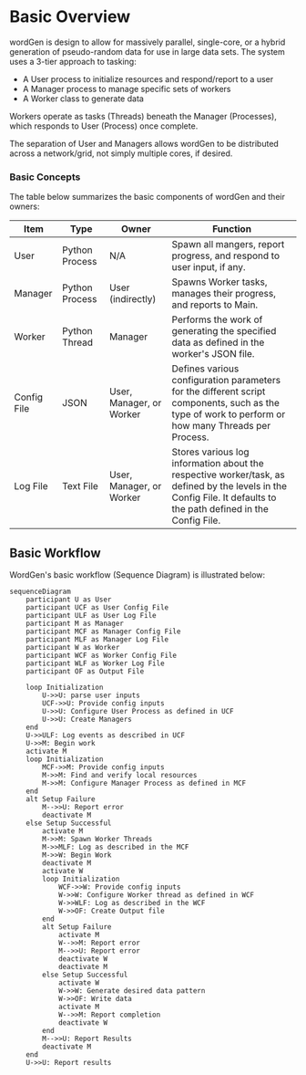 # Basic Overview
wordGen is design to allow for massively parallel, single-core, or a hybrid generation of pseudo-random data for use in large data sets.  The system uses a 3-tier approach to tasking:
 - A User process to initialize resources and respond/report to a user
 - A Manager process to manage specific sets of workers
 - A Worker class to generate data

Workers operate as tasks (Threads) beneath the Manager (Processes), which responds to User (Process) once complete.

The separation of User and Managers allows wordGen to be distributed across a network/grid, not simply multiple cores, if desired.

### Basic Concepts
The table below summarizes the basic components of wordGen and their owners:


| Item | Type | Owner | Function |
| --- | --- | --- | -- |
| User | Python Process | N/A | Spawn all mangers, report progress, and respond to user input, if any. |
| Manager | Python Process | User (indirectly) | Spawns Worker tasks, manages their progress, and reports to Main. |
| Worker | Python Thread | Manager | Performs the work of generating the specified data as defined in the worker's JSON file. |
| Config File | JSON | User, Manager, or Worker | Defines various configuration parameters for the different script components, such as the type of work to perform or how many Threads per Process. |
| Log File | Text File | User, Manager, or Worker | Stores various log information about the respective worker/task, as defined by the levels in the Config File.  It defaults to the path defined in the Config File. |


## Basic Workflow

WordGen's basic workflow (Sequence Diagram) is illustrated below:

```mermaid
sequenceDiagram
    participant U as User
    participant UCF as User Config File
    participant ULF as User Log File
    participant M as Manager
    participant MCF as Manager Config File
    participant MLF as Manager Log File
    participant W as Worker
    participant WCF as Worker Config File
    participant WLF as Worker Log File
    participant OF as Output File

    loop Initialization
        U->>U: parse user inputs
        UCF->>U: Provide config inputs
        U->>U: Configure User Process as defined in UCF
        U->>U: Create Managers
    end
    U->>ULF: Log events as described in UCF
    U->>M: Begin work
    activate M
    loop Initialization
        MCF->>M: Provide config inputs
        M->>M: Find and verify local resources
        M->>M: Configure Manager Process as defined in MCF
    end
    alt Setup Failure
        M-->>U: Report error
        deactivate M
    else Setup Successful
        activate M
        M->>M: Spawn Worker Threads
        M->>MLF: Log as described in the MCF
        M->>W: Begin Work
        deactivate M
        activate W
        loop Initialization
            WCF->>W: Provide config inputs
            W->>W: Configure Worker thread as defined in WCF
            W->>WLF: Log as described in the WCF
            W->>OF: Create Output file
        end
        alt Setup Failure
            activate M
            W-->>M: Report error
            M-->>U: Report error
            deactivate W
            deactivate M
        else Setup Successful
            activate W
            W->>W: Generate desired data pattern
            W->>OF: Write data
            activate M
            W-->>M: Report completion
            deactivate W
        end
        M-->>U: Report Results
        deactivate M
    end
    U->>U: Report results
```

